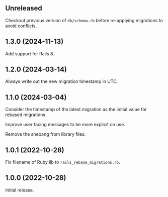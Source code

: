 ## Unreleased

Checkout previous version of `db/schema.rb` before re-applying migrations to
avoid conflicts.

## 1.3.0 (2024-11-13)

Add support for Rails 8.

## 1.2.0 (2024-03-14)

Always write out the new migration timestamp in UTC.

## 1.1.0 (2024-03-04)

Consider the timestamp of the latest migration as the initial value for rebased
migrations.

Improve user facing messages to be more explicit on use.

Remove the shebang from library files.

## 1.0.1 (2022-10-28)

Fix filename of Ruby lib to `rails_rebase_migrations.rb`.

## 1.0.0 (2022-10-28)

Initial release.
